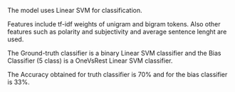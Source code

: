 The model uses Linear SVM for classification.

Features include tf-idf weights of unigram and bigram tokens. Also other features such as polarity and subjectivity and average sentence lenght are used.

The Ground-truth classifier is a binary Linear SVM classifier and the Bias Classifier (5 class) is a OneVsRest Linear SVM classifier.

The Accuracy obtained for truth classifier is 70% and for the bias classifier is 33%.
